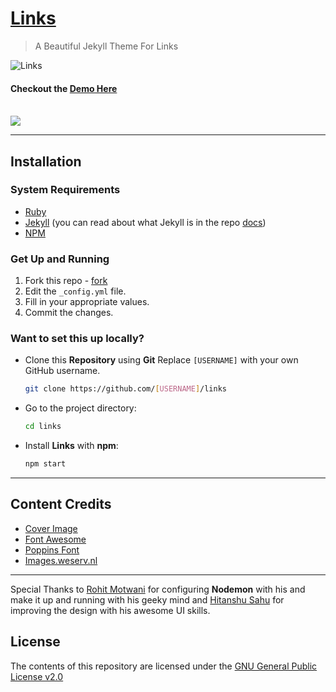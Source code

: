 # [Links](https://github.com/harsh98trivedi/Links)
> A Beautiful Jekyll Theme For Links

![Links](/assets/images/links.jpg)

#### Checkout the [Demo Here](https://harsh98trivedi.github.io/links)
<br>
<a href="https://vimeo.com/587253271">
  <img src="https://i.imgur.com/s7vdI7T.png"/>
</a>

---

## Installation 

### System Requirements

- [Ruby](https://www.ruby-lang.org/en/)
- [Jekyll](https://jekyllrb.com/) (you can read about what Jekyll is in the repo [docs](https://github.com/jekyll/jekyll#jekyll))
- [NPM](https://npmjs.com/)

### Get Up and Running

1. Fork this repo - [fork](https://github.com/harsh98trivedi/links/fork)
1. Edit the `_config.yml` file.
1. Fill in your appropriate values.
1. Commit the changes.

### Want to set this up **locally**?

- Clone this **Repository** using **Git**
    Replace `[USERNAME]` with your own GitHub username.
    ``` sh
    git clone https://github.com/[USERNAME]/links
    ```
- Go to the project directory:
    ```sh
    cd links
    ```
- Install **Links** with **npm**:
    ``` bash
    npm start
    ```

---

## Content Credits

- [Cover Image](https://source.unsplash.com/)
- [Font Awesome](https://fontawesome.com/)
- [Poppins Font](https://fonts.google.com/specimen/Poppins)
- [Images.weserv.nl](https://images.weserv.nl/)

---

Special Thanks to [Rohit Motwani](https://github.com/rohittm) for configuring **Nodemon** with his and make it up and running with his geeky mind and [Hitanshu Sahu](https://www.behance.net/phantomcluster) for improving the design with his awesome UI skills.

## License

The contents of this repository are licensed under the [GNU General Public License v2.0](https://github.com/harsh98trivedi/Links/blob/master/LICENSE)

